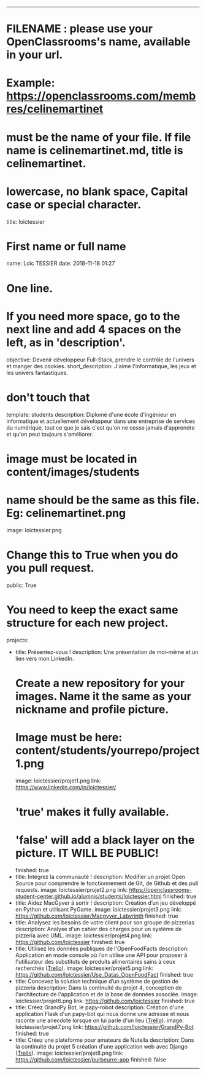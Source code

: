 ---

# FILENAME : please use your OpenClassrooms's name, available in your url.
# Example: https://openclassrooms.com/membres/celinemartinet
# must be the name of your file. If file name is celinemartinet.md, title is celinemartinet.
# lowercase, no blank space, Capital case or special character.
title: loictessier

# First name or full name
name: Loïc TESSIER
date: 2018-11-18 01:27

# One line.
# If you need more space, go to the next line and add 4 spaces on the left, as in 'description'.
objective: Devenir développeur Full-Stack, prendre le contrôle de l'univers et manger des cookies.
short_description: J'aime l'informatique, les jeux et les univers fantastiques.

# don't touch that
template: students
description:
    Diplomé d'une école d'ingénieur en informatique et actuellement développeur dans une entreprise de services du numérique, tout ce que je sais c'est qu'on ne cesse jamais d'apprendre et qu'on peut toujours s'améliorer.

# image must be located in content/images/students
# name should be the same as this file. Eg: celinemartinet.png
image: loictessier.png

# Change this to True when you do you pull request.
public: True

# You need to keep the exact same structure for each new project.
projects:
  - title: Présentez-vous !
    description: Une présentation de moi-même et un lien vers mon LinkedIn.
    # Create a new repository for your images. Name it the same as your nickname and profile picture.
    # Image must be here: content/students/yourrepo/project1.png
    image: loictessier/projet1.png
    link: https://www.linkedin.com/in/loictessier/
    # 'true' makes it fully available.
    # 'false' will add a black layer on the picture. IT WILL BE PUBLIC!
    finished: true
  - title: Intégrez la communauté !
    description: Modifier un projet Open Source pour comprendre le fonctionnement de Git, de Github et des pull requests. 
    image: loictessier/projet2.png
    link: https://openclassrooms-student-center.github.io/alumnis/students/loictessier.html
    finished: true
  - title: Aidez MacGyver à sortir !
    description: Création d’un jeu développé en Python et utilisant PyGame.
    image: loictessier/projet3.png
    link: https://github.com/loictessier/Macgyver_Labyrinth
    finished: true
  - title: Analysez les besoins de votre client pour son groupe de pizzerias
    description: Analyse d'un cahier des charges pour un système de pizzeria avec UML.
    image: loictessier/projet4.png
    link: https://github.com/loictessier
    finished: true
  - title: Utilisez les données publiques de l'OpenFoodFacts
    description: Application en mode console où l'on utilise une API pour proposer à l'utilisateur des substituts de produits alimentaires sains à ceux recherchés (<a href="https://trello.com/b/2kkmtg3G/oc-da-python-projet-5-utilisez-les-données-publiques-de-lopenfoodfacts">Trello</a>).
    image: loictessier/projet5.png
    link: https://github.com/loictessier/Use_Datas_OpenFoodFact
    finished: true
  - title: Concevez la solution technique d’un système de gestion de pizzeria
    description: Dans la continuité du projet 4, conception de l'architecture de l'application et de la base de données associée.
    image: loictessier/projet6.png
    link: https://github.com/loictessier
    finished: true
  - title: Créez GrandPy Bot, le papy-robot
    description: Création d'une application Flask d'un papy-bot qui nous donne une adresse et nous raconte une anecdote lorsque on lui parle d'un lieu (<a href="https://trello.com/b/2faymNFH/oc-da-python-projet-7-cr%C3%A9ez-grandpy-bot-le-papy-robot-%F0%9F%A4%96-%F0%9F%91%B4">Trello</a>).
    image: loictessier/projet7.png
    link: https://github.com/loictessier/GrandPy-Bot
    finished: true
  - title: Créez une plateforme pour amateurs de Nutella
    description: Dans la continuité du projet 5 création d'une application web avec Django (<a href="https://trello.com/b/2GzDIGkL/oc-da-python-projet-8-cr%C3%A9ez-une-plateforme-pour-amateurs-de-nutella">Trello</a>).
    image: loictessier/projet8.png
    link: https://github.com/loictessier/purbeurre-app
    finished: false
---